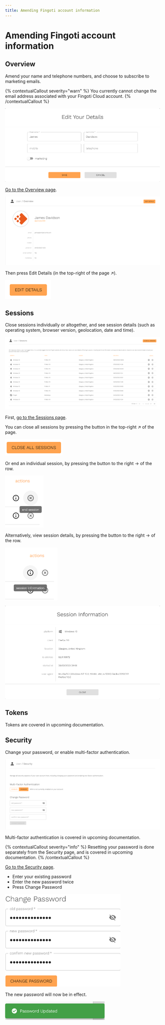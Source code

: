 ```yaml
---
title: Amending Fingoti account information
---
```


# Amending Fingoti account information

## Overview

Amend your name and telephone numbers, and choose to subscribe to marketing emails.

{% contextualCallout severity="warn" %}
You currently cannot change the email address associated with your Fingoti Cloud account.
{% /contextualCallout %}

![Screenshot of the Edit Your Details page](amending-fingoti-account-information/edit-your-details.png)

[Go to the Overview page](https://account.fingoti.com/user).

![Screenshot of the Account Overview page](amending-fingoti-account-information/overview.png)

<!-- Does Markdoc support HTML entities? -->

Then press Edit Details (in the top-right of the page &nearr;).

![Screenshot of the Edit Details button](amending-fingoti-account-information/edit-details.png)

## Sessions

Close sessions individually or altogether, and see session details (such as operating system, browser version, geolocation, date and time).

![Screenshot of the Sessions page](amending-fingoti-account-information/sessions.png)

First, [go to the Sessions page](https://account.fingoti.com/user/sessions).

You can close all sessions by pressing the button in the top-right &nearr; of the page.

![Screenshot of the Close All Sessions button](amending-fingoti-account-information/close-all-sessions.png)

Or end an individual session, by pressing the button to the right &rarr; of the row.

![Screenshot of the End Session button](amending-fingoti-account-information/end-session.png)

Alternatively, view session details, by pressing the button to the right &rarr; of the row.

![Screenshot of the Session Information button](amending-fingoti-account-information/session-information-button.png)

![Screenshot of the Session Information page](amending-fingoti-account-information/session-information-page.png)

## Tokens

Tokens are covered in upcoming documentation.

## Security

Change your password, or enable multi-factor authentication.

![Screenshot of the Security page](amending-fingoti-account-information/security.png)

Multi-factor authentication is covered in upcoming documentation.

{% contextualCallout severity="info" %}
Resetting your password is done separately from the Security page, and is covered in upcoming documentation.
{% /contextualCallout %}

[Go to the Security page](https://account.fingoti.com/user/security).

- Enter your existing password
- Enter the new password twice
- Press Change Password

![Screenshot of the Change Password dialogue](amending-fingoti-account-information/change-password.png)

The new password will now be in effect.

![Screenshot of the Password Updated toast](amending-fingoti-account-information/password-updated.png)
